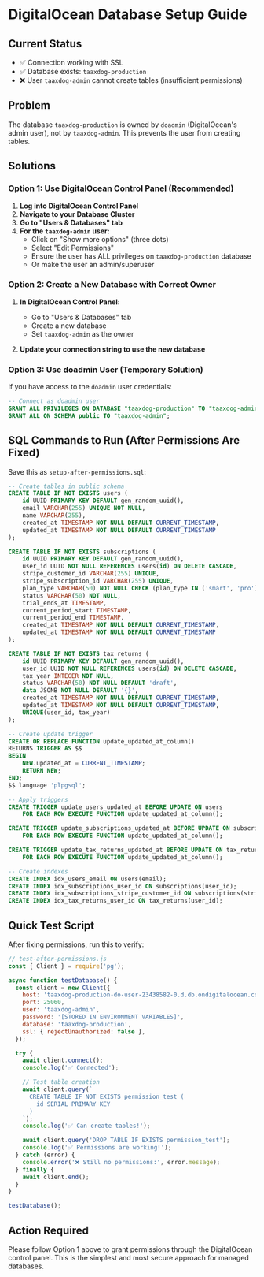 # DigitalOcean Database Setup Guide

## Current Status

- ✅ Connection working with SSL
- ✅ Database exists: `taaxdog-production`
- ❌ User `taaxdog-admin` cannot create tables (insufficient permissions)

## Problem

The database `taaxdog-production` is owned by `doadmin` (DigitalOcean's admin
user), not by `taaxdog-admin`. This prevents the user from creating tables.

## Solutions

### Option 1: Use DigitalOcean Control Panel (Recommended)

1. **Log into DigitalOcean Control Panel**
2. **Navigate to your Database Cluster**
3. **Go to "Users & Databases" tab**
4. **For the `taaxdog-admin` user:**
   - Click on "Show more options" (three dots)
   - Select "Edit Permissions"
   - Ensure the user has ALL privileges on `taaxdog-production` database
   - Or make the user an admin/superuser

### Option 2: Create a New Database with Correct Owner

1. **In DigitalOcean Control Panel:**
   - Go to "Users & Databases" tab
   - Create a new database
   - Set `taaxdog-admin` as the owner

2. **Update your connection string to use the new database**

### Option 3: Use doadmin User (Temporary Solution)

If you have access to the `doadmin` user credentials:

```sql
-- Connect as doadmin user
GRANT ALL PRIVILEGES ON DATABASE "taaxdog-production" TO "taaxdog-admin";
GRANT ALL ON SCHEMA public TO "taaxdog-admin";
```

## SQL Commands to Run (After Permissions Are Fixed)

Save this as `setup-after-permissions.sql`:

```sql
-- Create tables in public schema
CREATE TABLE IF NOT EXISTS users (
    id UUID PRIMARY KEY DEFAULT gen_random_uuid(),
    email VARCHAR(255) UNIQUE NOT NULL,
    name VARCHAR(255),
    created_at TIMESTAMP NOT NULL DEFAULT CURRENT_TIMESTAMP,
    updated_at TIMESTAMP NOT NULL DEFAULT CURRENT_TIMESTAMP
);

CREATE TABLE IF NOT EXISTS subscriptions (
    id UUID PRIMARY KEY DEFAULT gen_random_uuid(),
    user_id UUID NOT NULL REFERENCES users(id) ON DELETE CASCADE,
    stripe_customer_id VARCHAR(255) UNIQUE,
    stripe_subscription_id VARCHAR(255) UNIQUE,
    plan_type VARCHAR(50) NOT NULL CHECK (plan_type IN ('smart', 'pro')),
    status VARCHAR(50) NOT NULL,
    trial_ends_at TIMESTAMP,
    current_period_start TIMESTAMP,
    current_period_end TIMESTAMP,
    created_at TIMESTAMP NOT NULL DEFAULT CURRENT_TIMESTAMP,
    updated_at TIMESTAMP NOT NULL DEFAULT CURRENT_TIMESTAMP
);

CREATE TABLE IF NOT EXISTS tax_returns (
    id UUID PRIMARY KEY DEFAULT gen_random_uuid(),
    user_id UUID NOT NULL REFERENCES users(id) ON DELETE CASCADE,
    tax_year INTEGER NOT NULL,
    status VARCHAR(50) NOT NULL DEFAULT 'draft',
    data JSONB NOT NULL DEFAULT '{}',
    created_at TIMESTAMP NOT NULL DEFAULT CURRENT_TIMESTAMP,
    updated_at TIMESTAMP NOT NULL DEFAULT CURRENT_TIMESTAMP,
    UNIQUE(user_id, tax_year)
);

-- Create update trigger
CREATE OR REPLACE FUNCTION update_updated_at_column()
RETURNS TRIGGER AS $$
BEGIN
    NEW.updated_at = CURRENT_TIMESTAMP;
    RETURN NEW;
END;
$$ language 'plpgsql';

-- Apply triggers
CREATE TRIGGER update_users_updated_at BEFORE UPDATE ON users
    FOR EACH ROW EXECUTE FUNCTION update_updated_at_column();

CREATE TRIGGER update_subscriptions_updated_at BEFORE UPDATE ON subscriptions
    FOR EACH ROW EXECUTE FUNCTION update_updated_at_column();

CREATE TRIGGER update_tax_returns_updated_at BEFORE UPDATE ON tax_returns
    FOR EACH ROW EXECUTE FUNCTION update_updated_at_column();

-- Create indexes
CREATE INDEX idx_users_email ON users(email);
CREATE INDEX idx_subscriptions_user_id ON subscriptions(user_id);
CREATE INDEX idx_subscriptions_stripe_customer_id ON subscriptions(stripe_customer_id);
CREATE INDEX idx_tax_returns_user_id ON tax_returns(user_id);
```

## Quick Test Script

After fixing permissions, run this to verify:

```javascript
// test-after-permissions.js
const { Client } = require('pg');

async function testDatabase() {
  const client = new Client({
    host: 'taaxdog-production-do-user-23438582-0.d.db.ondigitalocean.com',
    port: 25060,
    user: 'taaxdog-admin',
    password: '[STORED IN ENVIRONMENT VARIABLES]',
    database: 'taaxdog-production',
    ssl: { rejectUnauthorized: false },
  });

  try {
    await client.connect();
    console.log('✅ Connected');

    // Test table creation
    await client.query(`
      CREATE TABLE IF NOT EXISTS permission_test (
        id SERIAL PRIMARY KEY
      )
    `);
    console.log('✅ Can create tables!');

    await client.query('DROP TABLE IF EXISTS permission_test');
    console.log('✅ Permissions are working!');
  } catch (error) {
    console.error('❌ Still no permissions:', error.message);
  } finally {
    await client.end();
  }
}

testDatabase();
```

## Action Required

Please follow Option 1 above to grant permissions through the DigitalOcean
control panel. This is the simplest and most secure approach for managed
databases.
